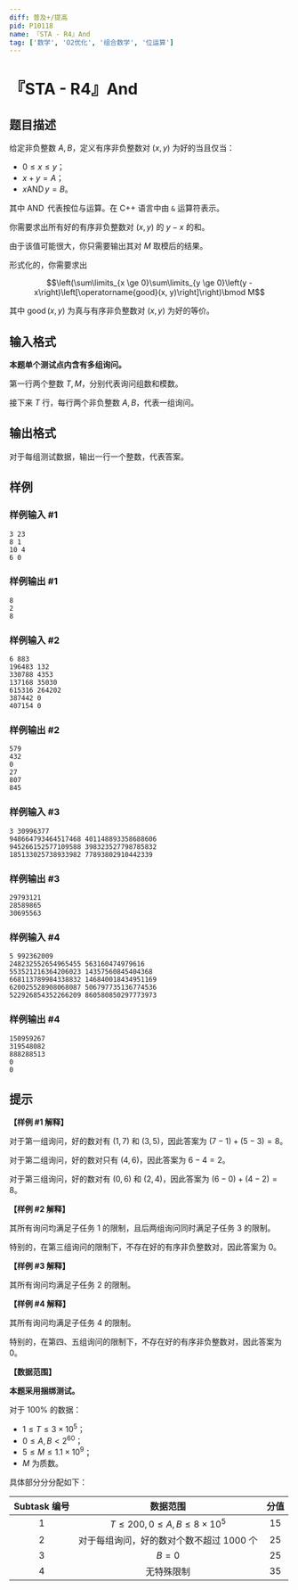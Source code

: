 ```yaml
---
diff: 普及+/提高
pid: P10118
name: 『STA - R4』And
tag: ['数学', 'O2优化', '组合数学', '位运算']
---
```

# 『STA - R4』And
## 题目描述

给定非负整数 $A, B$，定义有序非负整数对 $(x, y)$ 为好的当且仅当：

- $0 \le x \le y$；
- $x + y = A$；
- $x \operatorname{AND} y = B$。

其中 $\operatorname{AND}$ 代表按位与运算。在 C++ 语言中由 `&` 运算符表示。

你需要求出所有好的有序非负整数对 $(x, y)$ 的 $y - x$ 的和。

由于该值可能很大，你只需要输出其对 $M$ 取模后的结果。

形式化的，你需要求出

$$\left(\sum\limits_{x \ge 0}\sum\limits_{y \ge 0}\left(y - x\right)\left[\operatorname{good}(x, y)\right]\right)\bmod M$$

其中 $\operatorname{good}(x, y)$ 为真与有序非负整数对 $(x, y)$ 为好的等价。
## 输入格式

**本题单个测试点内含有多组询问。**

第一行两个整数 $T, M$，分别代表询问组数和模数。

接下来 $T$ 行，每行两个非负整数 $A, B$，代表一组询问。
## 输出格式

对于每组测试数据，输出一行一个整数，代表答案。
## 样例

### 样例输入 #1
```
3 23
8 1
10 4
6 0

```
### 样例输出 #1
```
8
2
8

```
### 样例输入 #2
```
6 883
196483 132
330788 4353
137168 35030
615316 264202
387442 0
407154 0

```
### 样例输出 #2
```
579
432
0
27
807
845

```
### 样例输入 #3
```
3 30996377
948664793464517468 401148893358688606
945266152577109588 398323527798785832
185133025738933982 77893802910442339

```
### 样例输出 #3
```
29793121
28589865
30695563

```
### 样例输入 #4
```
5 992362009
248232552654965455 563160474979616
553521216364206023 14357560845404368
668113789984338832 146840018434951169
620025528908068087 506797735136774536
522926854352266209 860580850297773973

```
### 样例输出 #4
```
150959267
319548082
888288513
0
0

```
## 提示

**【样例 #1 解释】**

对于第一组询问，好的数对有 $\left(1, 7\right)$ 和 $\left(3, 5\right)$，因此答案为 $\left(7 - 1\right) + \left(5 - 3\right) = 8$。

对于第二组询问，好的数对只有 $\left(4, 6\right)$，因此答案为 $6 - 4 = 2$。

对于第三组询问，好的数对有 $\left(0, 6\right)$ 和 $\left(2, 4\right)$，因此答案为 $\left(6 - 0\right) + \left(4 - 2\right) = 8$。

**【样例 #2 解释】**

其所有询问均满足子任务 1 的限制，且后两组询问同时满足子任务 3 的限制。

特别的，在第三组询问的限制下，不存在好的有序非负整数对，因此答案为 $0$。

**【样例 #3 解释】**

其所有询问均满足子任务 2 的限制。

**【样例 #4 解释】**

其所有询问均满足子任务 4 的限制。

特别的，在第四、五组询问的限制下，不存在好的有序非负整数对，因此答案为 $0$。

**【数据范围】**

**本题采用捆绑测试。**

对于 $100\%$ 的数据：

- $1 \le T \le 3 \times 10^5$；
- $0 \le A, B < 2^{60}$；
- $5 \le M \le 1.1 \times 10^9$；
- $M$ 为质数。

具体部分分分配如下：

|Subtask 编号|数据范围|分值|
|:--------:|:--------:|:--------:|
|1|$T \le 200, 0 \le A, B \le 8 \times 10^5$|$15$|
|2|对于每组询问，好的数对个数不超过 $1000$ 个|$25$|
|3|$B = 0$|$25$|
|4|无特殊限制|$35$|
